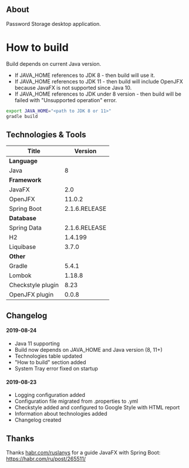 ## About
Password Storage desktop application.

# How to build
Build depends on current Java version.
- If JAVA_HOME references to JDK 8 - then build will use it.
- If JAVA_HOME references to JDK 11 - then build will include OpenJFX because JavaFX is not supported since Java 10.
- If JAVA_HOME references to JDK under 8 version - then build will be failed with "Unsupported operation" error.
```bash
export JAVA_HOME="<path to JDK 8 or 11>"
gradle build
```

## Technologies & Tools
| Title | Version |
|---|---|
| **Language** |
| Java | 8 |
| **Framework** |
| JavaFX  | 2.0 |
| OpenJFX  | 11.0.2 |
| Spring Boot | 2.1.6.RELEASE |
| **Database**
| Spring Data | 2.1.6.RELEASE |
| H2 | 1.4.199 |
| Liquibase | 3.7.0 |
|**Other**|
| Gradle | 5.4.1 |
| Lombok | 1.18.8 |
| Checkstyle plugin | 8.23 |
| OpenJFX plugin | 0.0.8 |


## Changelog
#### 2019-08-24
- Java 11 supporting
- Build now depends on JAVA_HOME and Java version (8, 11+)
- Technologies table updated 
- "How to build" section added
- System Tray error fixed on startup

#### 2019-08-23
- Logging configuration added
- Configuration file migrated from .properties to .yml
- Checkstyle added and configured to Google Style with HTML report
- Information about technologies added
- Changelog created

## Thanks
Thanks [habr.com/ruslanys](https://habr.com/ru/users/ruslanys/) for a guide JavaFX with Spring Boot: https://habr.com/ru/post/265511/